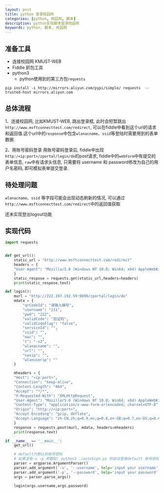```yaml
---
layout: post
title: python 登录校园网
categories: [python, 校园网, 脚本]
description: python实现脚本登录校园网
keywords: python, 脚本, 校园网
---
```


## 准备工具
- 连接校园网 KMUST-WEB
- Fiddle 抓包工具
- python3
  - python使用到的第三方包`requests`
```shell
pip install -i http://mirrors.aliyun.com/pypi/simple/ requests  --trusted-host mirrors.aliyun.com
```

## 总体流程
1、连接校园网, 比如KMUST-WEB, 跳出登录框, 此时会短暂跳出`http://www.msftconnecttest.com/redirect`, 可以在fiddle中看到这个url的请求和返回值.这个url中的`response`中包含`wlanacname`、`ssid`等登陆时需要用到的表单数据.

2、用账号密码登录
用账号密码登录后, fiddle中出现`http:/<ip:port>/zportal/login/do`的post请求, fiddle中的`webForm`中有提交的表单信息, `raw`中有请求头信息, 只需要将 username 和 password修改为自己的用户名密码, 即可模拟表单提交登录.
## 待处理问题
`wlanacname`、`ssid` 等字段可能会出现动态刷新的情况, 可以通过`http://www.msftconnecttest.com/redirect`中的返回值获取

还未实现登出logout功能
## 实现代码
```python
import requests


def get_url():
    static_url = "http://www.msftconnecttest.com/redirect"
    headers = {
    "User-Agent": "Mozilla/5.0 (Windows NT 10.0; Win64; x64) AppleWebKit/537.36 (KHTML, like Gecko) Chrome/96.0.4664.45 Safari/537.36 Edg/96.0.1054.29"
    }
    static_respose = requests.get(static_url,headers=headers)
    print(static_respose.text)

def login():
    murl = "http://222.197.192.59:9090/zportal/login/do"
    mdata = {
        "qrCodeId":	"请输入编号",
        "username":	"111",
        "pwd": "222",
        "validCode": "验证码",
        "validCodeFlag": "false",
        "serviceId": "",
        "ssid":	"",
        "mac": "",
        "t": "-v2",
        "wlanacname": "",
        "url": "",
        "nasip": "",
        "wlanuserip": ""
    }

    mheaders = {
    "Host": "<ip:port>",
    "Connection": "keep-alive",
    "Content-Length": "464",
    "Accept": "*/*",
    "X-Requested-With": "XMLHttpRequest",
    "User-Agent": "Mozilla/5.0 (Windows NT 10.0; Win64; x64) AppleWebKit/537.36 (KHTML, like Gecko) Chrome/96.0.4664.45 Safari/537.36 Edg/96.0.1054.29",
    "Content-Type": "application/x-www-form-urlencoded; charset=UTF-8",
    "Origin": "http://<ip:port>",
    "Accept-Encoding": "gzip, deflate",
    "Accept-Language": "zh-CN,zh;q=0.9,en;q=0.8,en-GB;q=0.7,en-US;q=0.6",
    }
    response = requests.post(murl, mdata, headers=mheaders)
    print(response.text)

if __name__ == '__main__':
    get_url()

    # default为默认的账号密码
    # 如果没有-u -p 参数如: python3 ./autoSign.py 则自动登录default 账号密码
    parser = argparse.ArgumentParser()
    parser.add_argument('-u', '--username', help='input your username', default="111", required=False)
    parser.add_argument('-p', '--password', help='input your password', default="222",required=False)
    args = parser.parse_args()

    login(args.username,args.password)
```